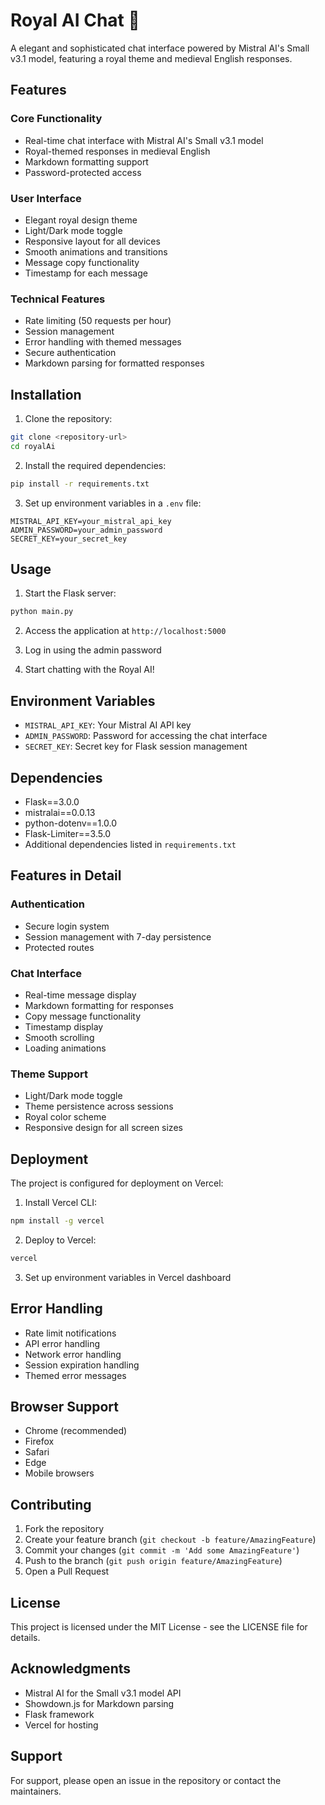 # Royal AI Chat 👑

A elegant and sophisticated chat interface powered by Mistral AI's Small v3.1 model, featuring a royal theme and medieval English responses.

## Features

### Core Functionality
- Real-time chat interface with Mistral AI's Small v3.1 model
- Royal-themed responses in medieval English
- Markdown formatting support
- Password-protected access

### User Interface
- Elegant royal design theme
- Light/Dark mode toggle
- Responsive layout for all devices
- Smooth animations and transitions
- Message copy functionality
- Timestamp for each message

### Technical Features
- Rate limiting (50 requests per hour)
- Session management
- Error handling with themed messages
- Secure authentication
- Markdown parsing for formatted responses

## Installation

1. Clone the repository:
```bash
git clone <repository-url>
cd royalAi
```

2. Install the required dependencies:
```bash
pip install -r requirements.txt
```

3. Set up environment variables in a `.env` file:
```env
MISTRAL_API_KEY=your_mistral_api_key
ADMIN_PASSWORD=your_admin_password
SECRET_KEY=your_secret_key
```

## Usage

1. Start the Flask server:
```bash
python main.py
```

2. Access the application at `http://localhost:5000`

3. Log in using the admin password

4. Start chatting with the Royal AI!

## Environment Variables

- `MISTRAL_API_KEY`: Your Mistral AI API key
- `ADMIN_PASSWORD`: Password for accessing the chat interface
- `SECRET_KEY`: Secret key for Flask session management

## Dependencies

- Flask==3.0.0
- mistralai==0.0.13
- python-dotenv==1.0.0
- Flask-Limiter==3.5.0
- Additional dependencies listed in `requirements.txt`

## Features in Detail

### Authentication
- Secure login system
- Session management with 7-day persistence
- Protected routes

### Chat Interface
- Real-time message display
- Markdown formatting for responses
- Copy message functionality
- Timestamp display
- Smooth scrolling
- Loading animations

### Theme Support
- Light/Dark mode toggle
- Theme persistence across sessions
- Royal color scheme
- Responsive design for all screen sizes

## Deployment

The project is configured for deployment on Vercel:

1. Install Vercel CLI:
```bash
npm install -g vercel
```

2. Deploy to Vercel:
```bash
vercel
```

3. Set up environment variables in Vercel dashboard

## Error Handling

- Rate limit notifications
- API error handling
- Network error handling
- Session expiration handling
- Themed error messages

## Browser Support

- Chrome (recommended)
- Firefox
- Safari
- Edge
- Mobile browsers

## Contributing

1. Fork the repository
2. Create your feature branch (`git checkout -b feature/AmazingFeature`)
3. Commit your changes (`git commit -m 'Add some AmazingFeature'`)
4. Push to the branch (`git push origin feature/AmazingFeature`)
5. Open a Pull Request

## License

This project is licensed under the MIT License - see the LICENSE file for details.

## Acknowledgments

- Mistral AI for the Small v3.1 model API
- Showdown.js for Markdown parsing
- Flask framework
- Vercel for hosting

## Support

For support, please open an issue in the repository or contact the maintainers. 